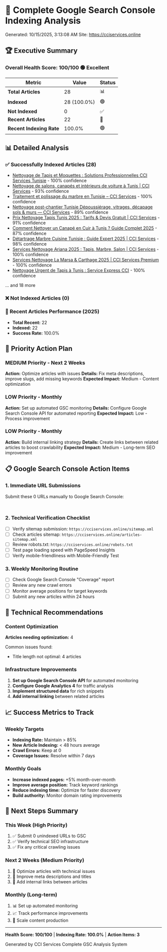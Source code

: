 # 🎯 Complete Google Search Console Indexing Analysis
Generated: 10/15/2025, 3:13:08 AM
Site: https://cciservices.online

## 🏆 Executive Summary

### Overall Health Score: 100/100 🟢 Excellent

| Metric | Value | Status |
|--------|-------|--------|
| **Total Articles** | 28 | 📊 |
| **Indexed** | 28 (100.0%) | 🟢 |
| **Not Indexed** | 0 | ✅ |
| **Recent Articles** | 22 | 📅 |
| **Recent Indexing Rate** | 100.0% | 🟢 |

## 📊 Detailed Analysis

### ✅ Successfully Indexed Articles (28)
- [Nettoyage de Tapis et Moquettes : Solutions Professionnelles CCI Services Tunisie](https://cciservices.online/conseils/guide-nettoyage-tapis-tunis-2025) - 100% confidence
- [Nettoyage de salons, canapés et intérieurs de voiture à Tunis | CCI Services](https://cciservices.online/conseils/nettoyage-salons-voiture-tapisseries-tunis) - 93% confidence
- [Traitement et polissage du marbre en Tunisie – CCI Services](https://cciservices.online/conseils/traitement-poncage-polissage-marbre-tunisie) - 100% confidence
- [Nettoyage post-chantier Tunisie  Dépoussiérage, vitrages, décapage sols & murs — CCI Services](https://cciservices.online/conseils/nettoyage-post-chantier-tunisie-fin-travaux) - 89% confidence
- [Prix Nettoyage Tapis Tunis 2025 : Tarifs & Devis Gratuit | CCI Services](https://cciservices.online/conseils/prix-nettoyage-tapis-tunis-tarifs-2025) - 91% confidence
- [Comment Nettoyer un Canapé en Cuir à Tunis ? Guide Complet 2025](https://cciservices.online/conseils/comment-nettoyer-canape-cuir-tunis-guide-complet) - 87% confidence
- [Détartrage Marbre Cuisine Tunisie : Guide Expert 2025 | CCI Services](https://cciservices.online/conseils/detartrage-marbre-cuisine-tunisie-guide-expert) - 98% confidence
- [Services Nettoyage Ariana 2025 : Tapis, Marbre, Salon | CCI Services](https://cciservices.online/conseils/services-nettoyage-ariana-tunisie-2025) - 100% confidence
- [Services Nettoyage La Marsa & Carthage 2025 | CCI Services Premium](https://cciservices.online/conseils/services-nettoyage-la-marsa-carthage-2025) - 100% confidence
- [Nettoyage Urgent de Tapis à Tunis : Service Express CCI](https://cciservices.online/conseils/nettoyage-urgent-tapis-tunis-service-express) - 100% confidence

... and 18 more

### ❌ Not Indexed Articles (0)


### 📅 Recent Articles Performance (2025)
- **Total Recent:** 22
- **Indexed:** 22
- **Success Rate:** 100.0%

## 🚀 Priority Action Plan


### MEDIUM Priority - Next 2 Weeks
**Action:** Optimize articles with issues
**Details:** Fix meta descriptions, improve slugs, add missing keywords
**Expected Impact:** Medium - Content optimization

### LOW Priority - Monthly
**Action:** Set up automated GSC monitoring
**Details:** Configure Google Search Console API for automated reporting
**Expected Impact:** Low - Process improvement

### LOW Priority - Monthly
**Action:** Build internal linking strategy
**Details:** Create links between related articles to boost crawlability
**Expected Impact:** Medium - Long-term SEO improvement


## 📋 Google Search Console Action Items

### 1. Immediate URL Submissions
Submit these 0 URLs manually to Google Search Console:

```


```

### 2. Technical Verification Checklist
- [ ] Verify sitemap submission: `https://cciservices.online/sitemap.xml`
- [ ] Check articles sitemap: `https://cciservices.online/articles-sitemap.xml`
- [ ] Review robots.txt: `https://cciservices.online/robots.txt`
- [ ] Test page loading speed with PageSpeed Insights
- [ ] Verify mobile-friendliness with Mobile-Friendly Test

### 3. Weekly Monitoring Routine
- [ ] Check Google Search Console "Coverage" report
- [ ] Review any new crawl errors
- [ ] Monitor average positions for target keywords
- [ ] Submit any new articles within 24 hours

## 🔧 Technical Recommendations

### Content Optimization

**Articles needing optimization:** 4

Common issues found:
- Title length not optimal: 4 articles


### Infrastructure Improvements
1. **Set up Google Search Console API** for automated monitoring
2. **Configure Google Analytics 4** for traffic analysis
3. **Implement structured data** for rich snippets
4. **Add internal linking** between related articles

## 📈 Success Metrics to Track

### Weekly Targets
- **Indexing Rate:** Maintain > 85%
- **New Article Indexing:** < 48 hours average
- **Crawl Errors:** Keep at 0
- **Coverage Issues:** Resolve within 7 days

### Monthly Goals
- **Increase indexed pages:** +5% month-over-month
- **Improve average position:** Track keyword rankings
- **Reduce indexing time:** Optimize for faster discovery
- **Build authority:** Monitor domain rating improvements

## 🎯 Next Steps Summary

### This Week (High Priority)
1. ✅ Submit 0 unindexed URLs to GSC
2. ✅ Verify technical SEO infrastructure
3. ✅ Fix any critical crawling issues

### Next 2 Weeks (Medium Priority)  
1. 🔧 Optimize articles with technical issues
2. 📝 Improve meta descriptions and titles
3. 🔗 Add internal links between articles

### Monthly (Long-term)
1. 📊 Set up automated monitoring
2. 📈 Track performance improvements
3. 🚀 Scale content production

---

**Health Score: 100/100** | **Indexing Rate: 100.0%** | **Action Items: 3**

Generated by CCI Services Complete GSC Analysis System
